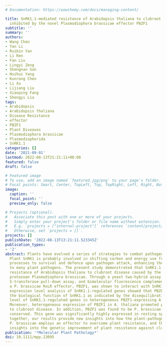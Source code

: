 ```yaml
---
# Documentation: https://wowchemy.com/docs/managing-content/

title: SnRK1.1-mediated resistance of Arabidopsis thaliana to clubroot disease is
  inhibited by the novel Plasmodiophora brassicae effector PBZF1
subtitle: ''
summary: ''
authors:
- Wang Chen
- Yan Li
- Ruibin Yan
- Li Ren
- Fan Liu
- Lingyi Zeng
- Shengnan Sun
- Huihui Yang
- Kunrong Chen
- Li Xu
- Lijiang Liu
- Xiaoping Fang
- Shengyi Liu
tags:
- Arabidopsis
- Arabidopsis thaliana
- Disease Resistance
- effector
- PBZF1
- Plant Diseases
- Plasmodiophora brassicae
- Plasmodiophorida
- SnRK1.1
categories: []
date: '2021-09-01'
lastmod: 2022-08-13T21:21:11+08:00
featured: false
draft: false

# Featured image
# To use, add an image named `featured.jpg/png` to your page's folder.
# Focal points: Smart, Center, TopLeft, Top, TopRight, Left, Right, BottomLeft, Bottom, BottomRight.
image:
  caption: ''
  focal_point: ''
  preview_only: false

# Projects (optional).
#   Associate this post with one or more of your projects.
#   Simply enter your project's folder or file name without extension.
#   E.g. `projects = ["internal-project"]` references `content/project/deep-learning/index.md`.
#   Otherwise, set `projects = []`.
projects: []
publishDate: '2022-08-13T13:21:11.523345Z'
publication_types:
- '2'
abstract: Plants have evolved a series of strategies to combat pathogen infection.
  Plant SnRK1 is probably involved in shifting carbon and energy use from growth-associated
  processes to survival and defence upon pathogen attack, enhancing the resistance
  to many plant pathogens. The present study demonstrated that SnRK1.1 enhanced the
  resistance of Arabidopsis thaliana to clubroot disease caused by the plant-pathogenic
  protozoan Plasmodiophora brassicae. Through a yeast two-hybrid assay, glutathione
  S-transferase pull-down assay, and bimolecular fluorescence complementation assay,
  a P. brassicae RxLR effector, PBZF1, was shown to interact with SnRK1.1. Further
  expression level analysis of SnRK1.1-regulated genes showed that PBZF1 inhibited
  the biological function of SnRK1.1 as indicated by the disequilibration of the expression
  level of SnRK1.1-regulated genes in heterogeneous PBZF1-expressing A. thaliana.
  Moreover, heterogeneous expression of PBZF1 in A. thaliana promoted plant susceptibility
  to clubroot disease. In addition, PBZF1 was found to be P. brassicae-specific and
  conserved. This gene was significantly highly expressed in resting spores. Taken
  together, our results provide new insights into how the plant-pathogenic protist
  P. brassicae employs an effector to overcome plant resistance, and they offer new
  insights into the genetic improvement of plant resistance against clubroot disease.
publication: '*Molecular Plant Pathology*'
doi: 10.1111/mpp.13095
---
```

